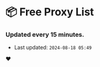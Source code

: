 # :package: Free Proxy List
### Updated every 15 minutes.

- Last updated: `2024-08-18 05:49`

:heart:
